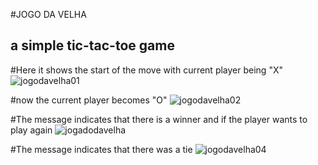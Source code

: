 #JOGO DA VELHA

<h2>a simple tic-tac-toe game</h2>

#Here it shows the start of the move with current player being "X"
![jogodavelha01](https://user-images.githubusercontent.com/80134632/233228960-2c3eeb6c-2f4f-4745-bc73-45ecb6c57167.png)

#now the current player becomes "O"
![jogodavelha02](https://user-images.githubusercontent.com/80134632/233228968-dccfd531-6d9b-4902-9c50-3537f56e701a.png)

#The message indicates that there is a winner and if the player wants to play again
![jogadodavelha](https://user-images.githubusercontent.com/80134632/233228975-fb9d991d-ab59-452a-89b2-aa35602118b6.png)

#The message indicates that there was a tie
![jogodavelha04](https://user-images.githubusercontent.com/80134632/233228981-a3318193-18f6-415e-8d5a-091db7fc2648.png)
